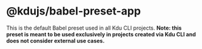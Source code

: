 # @kdujs/babel-preset-app

This is the default Babel preset used in all Kdu CLI projects. **Note: this preset is meant to be used exclusively in projects created via Kdu CLI and does not consider external use cases.**
